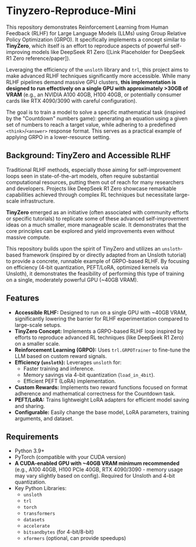 # Tinyzero-Reproduce-Mini

This repository demonstrates Reinforcement Learning from Human Feedback (RLHF) for Large Language Models (LLMs) using Group Relative Policy Optimization (GRPO). It specifically implements a concept similar to **TinyZero**, which itself is an effort to reproduce aspects of powerful self-improving models like DeepSeek R1 Zero ([Link Placeholder for DeepSeek R1 Zero reference/paper]).

Leveraging the efficiency of the `unsloth` library and `trl`, this project aims to make advanced RLHF techniques significantly more accessible. While many RLHF pipelines demand massive GPU clusters, **this implementation is designed to run effectively on a single GPU with approximately >30GB of VRAM** (e.g., an NVIDIA A100 40GB, H100 40GB, or potentially consumer cards like RTX 4090/3090 with careful configuration).

The goal is to train a model to solve a specific mathematical task (inspired by the "Countdown" numbers game): generating an equation using a given set of numbers to reach a target value, while adhering to a predefined `<think>`/`<answer>` response format. This serves as a practical example of applying GRPO in a lower-resource setting.

## Background: TinyZero and Accessible RLHF

Traditional RLHF methods, especially those aiming for self-improvement loops seen in state-of-the-art models, often require substantial computational resources, putting them out of reach for many researchers and developers. Projects like DeepSeek R1 Zero showcase remarkable capabilities achieved through complex RL techniques but necessitate large-scale infrastructure.

**TinyZero** emerged as an initiative (often associated with community efforts or specific tutorials) to replicate some of these advanced self-improvement ideas on a much smaller, more manageable scale. It demonstrates that the core principles can be explored and yield improvements even without massive compute.

This repository builds upon the spirit of TinyZero and utilizes an `unsloth`-based framework (inspired by or directly adapted from an Unsloth tutorial) to provide a concrete, runnable example of GRPO-based RLHF. By focusing on efficiency (4-bit quantization, PEFT/LoRA, optimized kernels via Unsloth), it demonstrates the feasibility of performing this type of training on a single, moderately powerful GPU (~40GB VRAM).

## Features

*   **Accessible RLHF:** Designed to run on a single GPU with ~40GB VRAM, significantly lowering the barrier for RLHF experimentation compared to large-scale setups.
*   **TinyZero Concept:** Implements a GRPO-based RLHF loop inspired by efforts to reproduce advanced RL techniques (like DeepSeek R1 Zero) on a smaller scale.
*   **Reinforcement Learning (GRPO):** Uses `trl.GRPOTrainer` to fine-tune the LLM based on custom reward signals.
*   **Efficiency (`unsloth`):** Leverages `unsloth` for:
    *   Faster training and inference.
    *   Memory savings via 4-bit quantization (`load_in_4bit`).
    *   Efficient PEFT (LoRA) implementation.
*   **Custom Rewards:** Implements two reward functions focused on format adherence and mathematical correctness for the Countdown task.
*   **PEFT/LoRA:** Trains lightweight LoRA adapters for efficient model saving and sharing.
*   **Configurable:** Easily change the base model, LoRA parameters, training arguments, and dataset.

## Requirements

*   Python 3.9+
*   PyTorch (compatible with your CUDA version)
*   **A CUDA-enabled GPU with ~40GB VRAM minimum recommended** (e.g., A100 40GB, H100 PCIe 40GB, RTX 4090/3090 - memory usage may vary slightly based on config). Required for Unsloth and 4-bit quantization.
*   Key Python Libraries:
    *   `unsloth`
    *   `trl`
    *   `torch`
    *   `transformers`
    *   `datasets`
    *   `accelerate`
    *   `bitsandbytes` (for 4-bit/8-bit)
    *   `xformers` (optional, can provide speedups)
